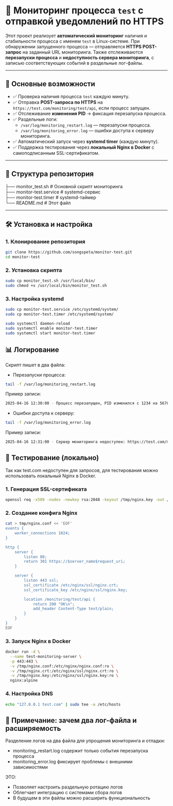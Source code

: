 # 🚀 Мониторинг процесса `test` с отправкой уведомлений по HTTPS

Этот проект реализует **автоматический мониторинг** наличия и стабильности процесса с именем `test` в Linux-системе. При обнаружении запущенного процесса — отправляется **HTTPS POST-запрос** на заданный URL мониторинга. Также отслеживаются **перезапуски процесса** и **недоступность сервера мониторинга**, с записью соответствующих событий в раздельные лог-файлы.

---

## 🎯 Основные возможности

- ✅ Проверка наличия процесса `test` каждую минуту.
- ✅ Отправка **POST-запроса по HTTPS** на `https://test.com/monitoring/test/api`, если процесс запущен.
- ✅ Отслеживание **изменения PID** → фиксация перезапуска процесса.
- ✅ Раздельные логи:
  - `/var/log/monitoring_restart.log` — перезапуски процесса.
  - `/var/log/monitoring_error.log` — ошибки доступа к серверу мониторинга.
- ✅ Автоматический запуск через **systemd timer** (каждую минуту).
- ✅ Поддержка тестирования через **локальный Nginx в Docker** с самоподписанным SSL-сертификатом.

---

## 📁 Структура репозитория
├── monitor_test.sh # Основной скрипт мониторинга\
├── monitor-test.service # systemd-сервис\
├── monitor-test.timer # systemd-таймер\
└── README.md # Этот файл


---

## 🛠 Установка и настройка

### 1. Клонирование репозитория

```bash
git clone https://github.com/songspeta/monitor-test.git
cd monitor-test 
```
### 2. Установка скрипта

```bash
sudo cp monitor_test.sh /usr/local/bin/
sudo chmod +x /usr/local/bin/monitor_test.sh
```
### 3. Настройка systemd
```bash 
sudo cp monitor-test.service /etc/systemd/system/
sudo cp monitor-test.timer /etc/systemd/system/

sudo systemctl daemon-reload
sudo systemctl enable monitor-test.timer
sudo systemctl start monitor-test.timer
```
## 📊 Логирование
Скрипт пишет в два файла:

- Перезапуски процесса:
```bash 
tail -f /var/log/monitoring_restart.log
```
Пример записи:
```bash
2025-04-16 12:30:00 - Процесс перезапущен, PID изменился с 1234 на 5678
```
- Ошибки доступа к серверу:
```bash
tail -f /var/log/monitoring_error.log
```
Пример записи:
```bash
2025-04-16 12:31:00 - Сервер мониторинга недоступен: https://test.com/monitoring/test/api
```
## 🧪 Тестирование (локально)
Так как test.com  недоступен для запросов, для тестирования можно использовать локальный Nginx в Docker.

### 1. Генерация SSL-сертификата
```bash
openssl req -x509 -nodes -newkey rsa:2048 -keyout /tmp/nginx.key -out /tmp/nginx.crt -days 365 -subj "/C=RU/ST=Moscow/L=Moscow/O=Test/CN=test.com"
```
### 2. Создание конфига Nginx
```bash 
cat > tmp/nginx.conf << 'EOF'
events {
    worker_connections 1024;
}

http {
    server {
        listen 80;
        return 301 https://$server_name$request_uri;
    }

    server {
        listen 443 ssl;
        ssl_certificate /etc/nginx/ssl/nginx.crt;
        ssl_certificate_key /etc/nginx/ssl/nginx.key;

        location /monitoring/test/api {
            return 200 "OK\n";
            add_header Content-Type text/plain;
        }
    }
}
EOF
```
### 3. Запуск Nginx в Docker
```bash 
docker run -d \
  --name test-monitoring-server \
  -p 443:443 \
  -v /tmp/nginx.conf:/etc/nginx/nginx.conf:ro \
  -v /tmp/nginx.crt:/etc/nginx/ssl/nginx.crt:ro \
  -v /tmp/nginx.key:/etc/nginx/ssl/nginx.key:ro \
  nginx:alpine
  ```
  ### 4. Настройка DNS
  ```bash 
  echo "127.0.0.1 test.com" | sudo tee -a /etc/hosts
  ```
## 📝 Примечание: зачем два лог-файла и расширяемость

Разделение логов на два файла для упрощения мониторинга и отладки:
- monitoring_restart.log содержит только события перезапуска процесса
- monitoring_error.log фиксирует проблемы с внешними зависимостями

ЭТО:

- Позволяет настроить раздельную ротацию логов
- Облегчает интеграцию с системами сбора логов
- В будущем в эти файлы можно расширить функциональность
